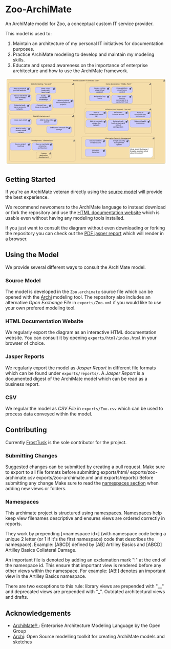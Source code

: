 # Zoo-ArchiMate
An ArchiMate model for Zoo, a conceptual custom IT service provider.

This model is used to:
1) Maintain an architecture of my personal IT initiatives for documentation purposes.
2) Practice ArchiMate modeling to develop and maintain my modeling skills.
3) Educate and spread awareness on the importance of enterprise architecture and how to use the ArchiMate framework.

![](capability-map-cover.jpg)


## Getting Started
If you're an ArchiMate veteran directly using the [source model](#source) will provide the best experience.

We recommend newcomers to the ArchiMate language to instead download or fork the repository and use the [HTML documentation website](#html-documentation-website) which is usable even without having any modeling tools installed.

If you just want to consult the diagram without even downloading or forking the repository you can check out the [PDF jasper report](#jasper-reports) which will render in a browser.


## Using the Model
We provide several different ways to consult the ArchiMate model.

### Source Model
The model is developed in the ```Zoo.archimate``` source file which can be opened with the [Archi](https://www.archimatetool.com/) modeling tool.
The repository also includes an alternative *Open Exchange File* in ```exports/Zoo.xml``` if you would like to use your own prefered modeling tool.

### HTML Documentation Website
We regularly export the diagram as an interactive HTML documentation website.
You can consult it by opening ```exports/html/index.html``` in your browser of choice.

### Jasper Reports
We regularly export the model as *Jasper Report* in different file formats which can be found under ```exports/reports/```.
A *Jasper Report* is a documented digest of the ArchiMate model which can be read as a business report.

### CSV
We regular the model as *CSV File* in ```exports/Zoo.csv``` which can be used to process data conveyed within the model.


## Contributing
Currently [FrostTusk](https://github.com/FrostTusk) is the sole contributor for the project.

### Submitting Changes
Suggested changes can be submitted by creating a pull request.
Make sure to export to all file formats before submitting exports/html/ exports/zoo-archimate.csv exports/zoo-archimate.xml and exports/reports)
Before submitting any change
Make sure to read the [namespaces section](#Namespaces) when adding new views or folders.

### Namespaces
This archimate project is structured using namespaces.
Namespaces help keep view filenames descriptive and ensures views are ordered correctly in reports.

They work by prepending [\<namespace id\>] (with namespace code being a unique 2 letter (or 1 if it's the first namespace) code that describes the namespace).
Example: [ABCD] defined by [AB] Artilley Basics and [ABCD] Artilley Basics Collateral Damage.

An important file is denoted by adding an exclamation mark "!" at the end of the namespace id.
This ensure that important view is rendered before any other views within the namespace.
For example: [AB!] denotes an important view in the Artilley Basics namespace.

There are two exceptions to this rule: library views are prepended with "__" and deprecated views are prepended with "_".
Outdated architectural views and drafts.


## Acknowledgements
* [ArchiMate® ](https://prod.opengroup.org/archimate-forum/archimate-overview): Enterprise Architecture Modeling Language by the Open Group
* [Archi](https://www.archimatetool.com/): Open Source modelling toolkit for creating ArchiMate models and sketches
